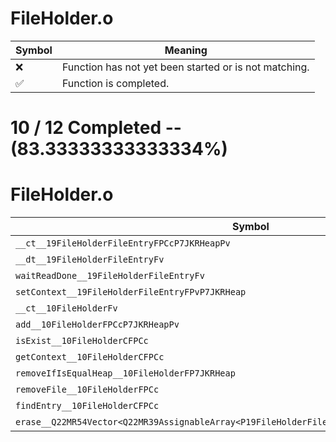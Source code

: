 # FileHolder.o
| Symbol | Meaning 
| ------------- | ------------- 
| :x: | Function has not yet been started or is not matching. 
| :white_check_mark: | Function is completed. 


# 10 / 12 Completed -- (83.33333333333334%)
# FileHolder.o
| Symbol | Decompiled? |
| ------------- | ------------- |
| `__ct__19FileHolderFileEntryFPCcP7JKRHeapPv` | :white_check_mark: |
| `__dt__19FileHolderFileEntryFv` | :white_check_mark: |
| `waitReadDone__19FileHolderFileEntryFv` | :white_check_mark: |
| `setContext__19FileHolderFileEntryFPvP7JKRHeap` | :white_check_mark: |
| `__ct__10FileHolderFv` | :white_check_mark: |
| `add__10FileHolderFPCcP7JKRHeapPv` | :white_check_mark: |
| `isExist__10FileHolderCFPCc` | :white_check_mark: |
| `getContext__10FileHolderCFPCc` | :white_check_mark: |
| `removeIfIsEqualHeap__10FileHolderFP7JKRHeap` | :x: |
| `removeFile__10FileHolderFPCc` | :white_check_mark: |
| `findEntry__10FileHolderCFPCc` | :white_check_mark: |
| `erase__Q22MR54Vector<Q22MR39AssignableArray<P19FileHolderFileEntry>>FPP19FileHolderFileEntry` | :x: |
